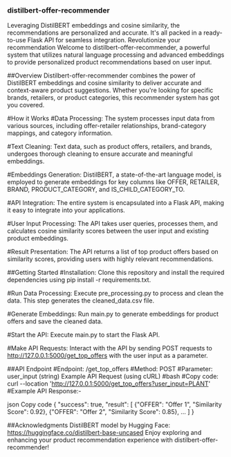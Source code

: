 ### distilbert-offer-recommender
 Leveraging DistilBERT embeddings and cosine similarity, the recommendations are personalized and accurate. It's all packed in a ready-to-use Flask API for seamless integration. Revolutionize your recommendation 
 Welcome to distilbert-offer-recommender, a powerful system that utilizes natural language processing and advanced embeddings to provide personalized product recommendations based on user input.

##Overview
 Distilbert-offer-recommender combines the power of DistilBERT embeddings and cosine similarity to deliver accurate and context-aware product suggestions. Whether you're looking for specific brands, retailers, or product categories, this recommender system has got you covered.

#How it Works
 #Data Processing: The system processes input data from various sources, including offer-retailer relationships, brand-category mappings, and category information.

 #Text Cleaning: Text data, such as product offers, retailers, and brands, undergoes thorough cleaning to ensure accurate and meaningful embeddings.

 #Embeddings Generation: DistilBERT, a state-of-the-art language model, is employed to generate embeddings for key columns like OFFER, RETAILER, BRAND, PRODUCT_CATEGORY, and IS_CHILD_CATEGORY_TO.

 #API Integration: The entire system is encapsulated into a Flask API, making it easy to integrate into your applications.

 #User Input Processing: The API takes user queries, processes them, and calculates cosine similarity scores between the user input and existing product embeddings.

 #Result Presentation: The API returns a list of top product offers based on similarity scores, providing users with highly relevant recommendations.

##Getting Started
 #Installation: Clone this repository and install the required dependencies using pip install -r requirements.txt.

 #Run Data Processing: Execute pre_processing.py to process and clean the data. This step generates the cleaned_data.csv file.

 #Generate Embeddings: Run main.py to generate embeddings for product offers and save the cleaned data.

 #Start the API: Execute main.py to start the Flask API.

 #Make API Requests: Interact with the API by sending POST requests to http://127.0.0.1:5000/get_top_offers with the user input as a parameter.

##API Endpoint
 #Endpoint: /get_top_offers
 #Method: POST
 #Parameter: user_input (string)
 Example API Request (using cURL)
 #bash
 #Copy code: curl --location 'http://127.0.0.1:5000/get_top_offers?user_input=PLANT'
 #Example API Response:- 

json
Copy code
{
  "success": true,
  "result": [
    {"OFFER": "Offer 1", "Similarity Score": 0.92},
    {"OFFER": "Offer 2", "Similarity Score": 0.85},
    ...
  ]
}


##Acknowledgments
DistilBERT model by Hugging Face: https://huggingface.co/distilbert-base-uncased
Enjoy exploring and enhancing your product recommendation experience with distilbert-offer-recommender!

